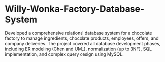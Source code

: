 # Willy-Wonka-Factory-Database-System
Developed a comprehensive relational database system for a chocolate factory to manage ingredients, chocolate products, employees, offers, and company deliveries. The project covered all database development phases, including ER modeling (Chen and UML), normalization (up to 3NF), SQL implementation, and complex query design using MySQL.

